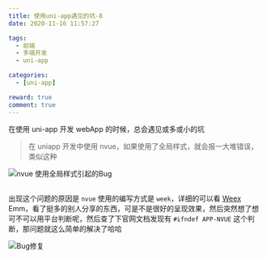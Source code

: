 ```yaml
---
title: 使用uni-app遇见的坑-8
date: 2020-11-16 11:57:27

tags:
  - 前端
  - 多端开发
  - uni-app

categories:
  - [uni-app]

reward: true
comment: true
---
```


在使用 uni-app 开发 webApp 的时候，总会遇见或多或小的坑

> 在 uniapp 开发中使用 nvue，如果使用了全局样式，就会报一大堆错误，类似这种

![nvue 使用全局样式引起的Bug](/images/subNvue/img-pack-bug.png "nvue使用全局样式引起的Bug")

## <!-- more -->

出现这个问题的原因是 `nvue` 使用的编写方式是 `week`，详细的可以看 [Weex](https://weex.apache.org/zh/docs/styles/common-styles.html "Weex")
Emm，看了挺多的别人分享的东西，可是不是很好的呈现效果，然后突然想了想可不可以用平台判断呢，然后查了下官网文档发现有 `#ifndef APP-NVUE` 这个判断，那问题就这么简单的解决了哈哈

![Bug修复](/images/subNvue/img-pack-bug-fixed.png "Bug修复")
